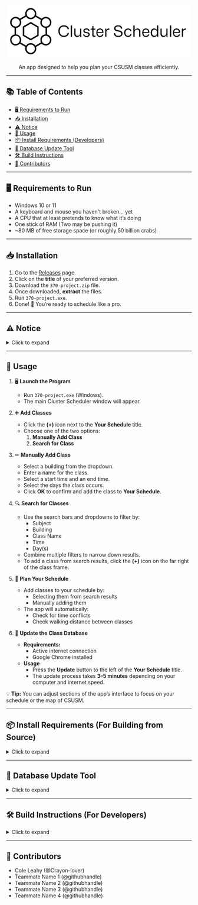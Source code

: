 <p align="center">
  <img src="370-project/icons/Cluster Banner.png" alt="Cluster Scheduler Banner" width="800">
</p>
<p align="center">An app designed to help you plan your CSUSM classes efficiently.</p>

---

## 📚 Table of Contents
- [🖥 Requirements to Run](#-requirements-to-run)
- [📥 Installation](#-installation)
- [⚠ Notice](#-notice)
- [🚀 Usage](#-usage)
- [📦 Install Requirements (Developers)](#-install-requirements-for-building-from-source)
- [🐍 Database Update Tool](#-database-update-tool)
- [🛠 Build Instructions](#-build-instructions-for-developers)
- [👥 Contributors](#-contributors)

---

## 🖥 Requirements to Run
- Windows 10 or 11
- A keyboard and mouse you haven't broken... yet
- A CPU that at least pretends to know what it’s doing
- One stick of RAM (Two may be pushing it)
- ~80 MB of free storage space (or roughly 50 billion crabs)

---

## 📥 Installation
1. Go to the [Releases](https://github.com/rochanehurst/CS370-Team3/releases/latest) page.
2. Click on the **title** of your preferred version.
3. Download the `370-project.zip` file.
4. Once downloaded, **extract** the files.
5. Run `370-project.exe`.
6. Done! 🎉 You’re ready to schedule like a pro.

---

## ⚠ Notice 
<details>
<summary>Click to expand</summary>

> ⚠ **Important:**  
> We do not have $100 to spare to have this program validated by Microsoft.  
> You **will** get a virus alert from Windows Security — this is a **false positive**.  
> You are welcome to scan the file with any antivirus software you use and trust.

</details>

---

## 🚀 Usage

1. 🖥 **Launch the Program**
   - Run `370-project.exe` (Windows).
   - The main Cluster Scheduler window will appear.

2. ➕ **Add Classes**
   - Click the **(+)** icon next to the **Your Schedule** title.
   - Choose one of the two options:
     1. **Manually Add Class**
     2. **Search for Class**

3. ✏ **Manually Add Class**
   - Select a building from the dropdown.
   - Enter a name for the class.
   - Select a start time and an end time.
   - Select the days the class occurs.
   - Click **OK** to confirm and add the class to **Your Schedule**.

4. 🔍 **Search for Classes**
   - Use the search bars and dropdowns to filter by:
     - Subject
     - Building
     - Class Name
     - Time
     - Day(s)
   - Combine multiple filters to narrow down results.
   - To add a class from search results, click the **(+)** icon on the far right of the class frame.

5. 📅 **Plan Your Schedule**
   - Add classes to your schedule by:
     - Selecting them from search results
     - Manually adding them
   - The app will automatically:
     - Check for time conflicts
     - Check walking distance between classes

6. 🔄 **Update the Class Database**
   - **Requirements:**
     - Active internet connection  
     - Google Chrome installed  
   - **Usage**
     - Press the **Update** button to the left of the **Your Schedule** title.  
     - The update process takes **3–5 minutes** depending on your computer and internet speed.


💡 **Tip:** You can adjust sections of the app’s interface to focus on your schedule or the map of CSUSM.

---


## 📦 Install Requirements (For Building from Source)
<details>
<summary>Click to expand</summary>
  
Before you can build Cluster Scheduler, make sure you have:

- [Qt Community Edition 17.0.0](https://www.qt.io/download)
- A C++17-compatible compiler  
  - **Windows:** MSVC (Visual Studio) or MinGW  
  - **Linux/macOS:** GCC or Clang
- [CMake](https://cmake.org/download/) (minimum version 3.16)
- Git (to clone the repository)
- (Optional) [Qt Creator IDE](https://www.qt.io/product/development-tools) for an easier build process
</details>

---

## 🐍 Database Update Tool
<details>
<summary>Click to expand</summary>
  
Cluster Scheduler includes a small helper program for updating the class database.

### File Location
If building from source, the Python script can be found at:
`370-project\Desktop_Qt_6_9_1_MinGW_64_bit-Release\class_finder\data_extractor`

### Options to Run It
- **Windows Users (No Python Required):**  
  Use the included `data_extractor.exe` file in the `/class_finder` folder.
  
- **Using Python Directly:**  
  1. Install [Python 3.10+](https://www.python.org/downloads/).
  2. Install required libraries:
     ```bash
     pip install selenium beautifulsoup4 pandas
     ```
  3. Run the script:
     ```bash
     python data_extractor.py
     ```

### What It Does
- Connects to the CSUSM course catalog
- Downloads the latest class data
- Updates the internal database used by Cluster Scheduler

> ⚠ **Note:** Running this tool will overwrite your existing database file with the latest data.
</details>

---

## 🛠 Build Instructions (For Developers)
<details>
<summary>Click to expand</summary>

If you want to modify Cluster Scheduler or build it yourself from source, here’s how:

### 1. Clone the Repository
```bash
git clone https://github.com/rochanehurst/CS370-Team3.git
cd CS370-Team3
```
### 2. Install Requirements
(See [Install Requirements](#-install-requirements-for-building-from-source) above.)

### 3. Build via CMake
```bash
mkdir build
cd build
cmake ..
cmake --build .
```
</details>

---

## 👥 Contributors
- Cole Leahy (@Crayon-lover)
- Teammate Name 1 (@githubhandle)
- Teammate Name 2 (@githubhandle)
- Teammate Name 3 (@githubhandle)
- Teammate Name 4 (@githubhandle)
